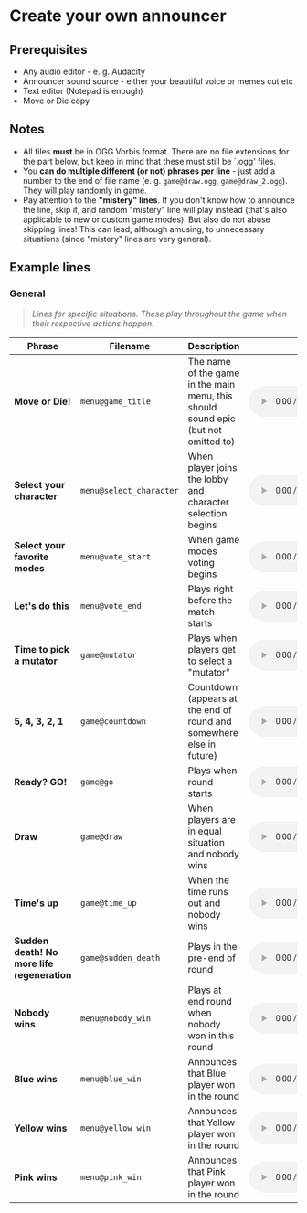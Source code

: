 # Create your own announcer

## Prerequisites
* Any audio editor - e. g. Audacity
* Announcer sound source - either your beautiful voice or memes cut etc
* Text editor (Notepad is enough)
* Move or Die copy

## Notes
* All files **must** be in OGG Vorbis format. There are no file extensions for the part below, but keep in mind that these must still be `.ogg' files.
* You **can do multiple different (or not) phrases per line** - just add a number to the end of file name (e. g. `game@draw.ogg`, `game@draw_2.ogg`). They will play randomly in game.
* Pay attention to the **"mistery" lines**. If you don't know how to announce the line, skip it, and random "mistery" line will play instead (that's also applicable to new or custom game modes). But also do not abuse skipping lines! This can lead, although amusing, to unnecessary situations (since "mistery" lines are very general).

## Example lines

### General

> *Lines for specific situations. These play throughout the game when their respective actions happen.*

| Phrase                                      | Filename                | Description                                                                        | Example                 |
|---------------------------------------------|-------------------------|------------------------------------------------------------------------------------|-------------------------|
| **Move or Die!**                            | `menu@game_title`       | The name of the game in the main menu, this should sound epic (but not omitted to) | <audio src="" controls> |
| **Select your character**                   | `menu@select_character` | When player joins the lobby and character selection begins                         | <audio src="" controls> |
| **Select your favorite modes**              | `menu@vote_start`       | When game modes voting begins                                                      | <audio src="" controls> |
| **Let's do this**                           | `menu@vote_end`         | Plays right before the match starts                                                | <audio src="" controls> |
| **Time to pick a mutator**                  | `game@mutator`          | Plays when players get to select a "mutator"                                       | <audio src="" controls> |
| **5, 4, 3, 2, 1**                           | `game@countdown`        | Countdown (appears at the end of round and somewhere else in future)               | <audio src="" controls> |
| **Ready? GO!**                              | `game@go`               | Plays when round starts                                                            | <audio src="" controls> |
| **Draw**                                    | `game@draw`             | When players are in equal situation and nobody wins                                | <audio src="" controls> |
| **Time's up**                               | `game@time_up`          | When the time runs out and nobody wins                                             | <audio src="" controls> |
| **Sudden death! No more life regeneration** | `game@sudden_death`     | Plays in the pre-end of round                                                      | <audio src="" controls> |
| **Nobody wins**                             | `menu@nobody_win`       | Plays at end round when nobody won in this round                                   | <audio src="" controls> |
| **Blue wins**                               | `menu@blue_win`         | Announces that Blue player won in the round                                        | <audio src="" controls> |
| **Yellow wins**                             | `menu@yellow_win`       | Announces that Yellow player won in the round                                      | <audio src="" controls> |
| **Pink wins**                               | `menu@pink_win`         | Announces that Pink player won in the round                                        | <audio src="" controls> |
